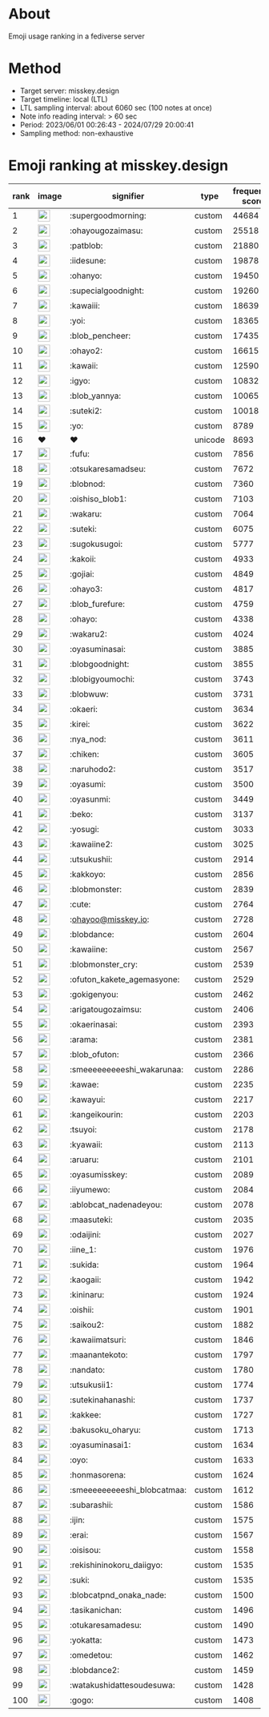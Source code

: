 # About
Emoji usage ranking in a fediverse server

# Method
- Target server: misskey.design
- Target timeline: local (LTL)
- LTL sampling interval: about 6060 sec (100 notes at once)
- Note info reading interval: > 60 sec
- Period: 2023/06/01 00:26:43 - 2024/07/29 20:00:41 
- Sampling method: non-exhaustive

# Emoji ranking at misskey.design

|rank|image|signifier|type|frequency score|
|----|----|----|----|----|
|1|<img height="24" src="https://misskey.design/emoji/supergoodmorning.webp">|:supergoodmorning:|custom|44684|
|2|<img height="24" src="https://misskey.design/emoji/ohayougozaimasu.webp">|:ohayougozaimasu:|custom|25518|
|3|<img height="24" src="https://misskey.design/emoji/patblob.webp">|:patblob:|custom|21880|
|4|<img height="24" src="https://misskey.design/emoji/iidesune.webp">|:iidesune:|custom|19878|
|5|<img height="24" src="https://misskey.design/emoji/ohanyo.webp">|:ohanyo:|custom|19450|
|6|<img height="24" src="https://misskey.design/emoji/supecialgoodnight.webp">|:supecialgoodnight:|custom|19260|
|7|<img height="24" src="https://misskey.design/emoji/kawaiii.webp">|:kawaiii:|custom|18639|
|8|<img height="24" src="https://misskey.design/emoji/yoi.webp">|:yoi:|custom|18365|
|9|<img height="24" src="https://misskey.design/emoji/blob_pencheer.webp">|:blob_pencheer:|custom|17435|
|10|<img height="24" src="https://misskey.design/emoji/ohayo2.webp">|:ohayo2:|custom|16615|
|11|<img height="24" src="https://misskey.design/emoji/kawaii.webp">|:kawaii:|custom|12590|
|12|<img height="24" src="https://misskey.design/emoji/igyo.webp">|:igyo:|custom|10832|
|13|<img height="24" src="https://misskey.design/emoji/blob_yannya.webp">|:blob_yannya:|custom|10065|
|14|<img height="24" src="https://misskey.design/emoji/suteki2.webp">|:suteki2:|custom|10018|
|15|<img height="24" src="https://misskey.design/emoji/yo.webp">|:yo:|custom|8789|
|16|❤|❤|unicode|8693|
|17|<img height="24" src="https://misskey.design/emoji/fufu.webp">|:fufu:|custom|7856|
|18|<img height="24" src="https://misskey.design/emoji/otsukaresamadseu.webp">|:otsukaresamadseu:|custom|7672|
|19|<img height="24" src="https://misskey.design/emoji/blobnod.webp">|:blobnod:|custom|7360|
|20|<img height="24" src="https://misskey.design/emoji/oishiso_blob1.webp">|:oishiso_blob1:|custom|7103|
|21|<img height="24" src="https://misskey.design/emoji/wakaru.webp">|:wakaru:|custom|7064|
|22|<img height="24" src="https://misskey.design/emoji/suteki.webp">|:suteki:|custom|6075|
|23|<img height="24" src="https://misskey.design/emoji/sugokusugoi.webp">|:sugokusugoi:|custom|5777|
|24|<img height="24" src="https://misskey.design/emoji/kakoii.webp">|:kakoii:|custom|4933|
|25|<img height="24" src="https://misskey.design/emoji/gojiai.webp">|:gojiai:|custom|4849|
|26|<img height="24" src="https://misskey.design/emoji/ohayo3.webp">|:ohayo3:|custom|4817|
|27|<img height="24" src="https://misskey.design/emoji/blob_furefure.webp">|:blob_furefure:|custom|4759|
|28|<img height="24" src="https://misskey.design/emoji/ohayo.webp">|:ohayo:|custom|4338|
|29|<img height="24" src="https://misskey.design/emoji/wakaru2.webp">|:wakaru2:|custom|4024|
|30|<img height="24" src="https://misskey.design/emoji/oyasuminasai.webp">|:oyasuminasai:|custom|3885|
|31|<img height="24" src="https://misskey.design/emoji/blobgoodnight.webp">|:blobgoodnight:|custom|3855|
|32|<img height="24" src="https://misskey.design/emoji/blobigyoumochi.webp">|:blobigyoumochi:|custom|3743|
|33|<img height="24" src="https://misskey.design/emoji/blobwuw.webp">|:blobwuw:|custom|3731|
|34|<img height="24" src="https://misskey.design/emoji/okaeri.webp">|:okaeri:|custom|3634|
|35|<img height="24" src="https://misskey.design/emoji/kirei.webp">|:kirei:|custom|3622|
|36|<img height="24" src="https://misskey.design/emoji/nya_nod.webp">|:nya_nod:|custom|3611|
|37|<img height="24" src="https://misskey.design/emoji/chiken.webp">|:chiken:|custom|3605|
|38|<img height="24" src="https://misskey.design/emoji/naruhodo2.webp">|:naruhodo2:|custom|3517|
|39|<img height="24" src="https://misskey.design/emoji/oyasumi.webp">|:oyasumi:|custom|3500|
|40|<img height="24" src="https://misskey.design/emoji/oyasunmi.webp">|:oyasunmi:|custom|3449|
|41|<img height="24" src="https://misskey.design/emoji/beko.webp">|:beko:|custom|3137|
|42|<img height="24" src="https://misskey.design/emoji/yosugi.webp">|:yosugi:|custom|3033|
|43|<img height="24" src="https://misskey.design/emoji/kawaiine2.webp">|:kawaiine2:|custom|3025|
|44|<img height="24" src="https://misskey.design/emoji/utsukushii.webp">|:utsukushii:|custom|2914|
|45|<img height="24" src="https://misskey.design/emoji/kakkoyo.webp">|:kakkoyo:|custom|2856|
|46|<img height="24" src="https://misskey.design/emoji/blobmonster.webp">|:blobmonster:|custom|2839|
|47|<img height="24" src="https://misskey.design/emoji/cute.webp">|:cute:|custom|2764|
|48|<img height="24" src="https://misskey.design/emoji/ohayoo.webp">|:ohayoo@misskey.io:|custom|2728|
|49|<img height="24" src="https://misskey.design/emoji/blobdance.webp">|:blobdance:|custom|2604|
|50|<img height="24" src="https://misskey.design/emoji/kawaiine.webp">|:kawaiine:|custom|2567|
|51|<img height="24" src="https://misskey.design/emoji/blobmonster_cry.webp">|:blobmonster_cry:|custom|2539|
|52|<img height="24" src="https://misskey.design/emoji/ofuton_kakete_agemasyone.webp">|:ofuton_kakete_agemasyone:|custom|2529|
|53|<img height="24" src="https://misskey.design/emoji/gokigenyou.webp">|:gokigenyou:|custom|2462|
|54|<img height="24" src="https://misskey.design/emoji/arigatougozaimsu.webp">|:arigatougozaimsu:|custom|2406|
|55|<img height="24" src="https://misskey.design/emoji/okaerinasai.webp">|:okaerinasai:|custom|2393|
|56|<img height="24" src="https://misskey.design/emoji/arama.webp">|:arama:|custom|2381|
|57|<img height="24" src="https://misskey.design/emoji/blob_ofuton.webp">|:blob_ofuton:|custom|2366|
|58|<img height="24" src="https://misskey.design/emoji/smeeeeeeeeeshi_wakarunaa.webp">|:smeeeeeeeeeshi_wakarunaa:|custom|2286|
|59|<img height="24" src="https://misskey.design/emoji/kawae.webp">|:kawae:|custom|2235|
|60|<img height="24" src="https://misskey.design/emoji/kawayui.webp">|:kawayui:|custom|2217|
|61|<img height="24" src="https://misskey.design/emoji/kangeikourin.webp">|:kangeikourin:|custom|2203|
|62|<img height="24" src="https://misskey.design/emoji/tsuyoi.webp">|:tsuyoi:|custom|2178|
|63|<img height="24" src="https://misskey.design/emoji/kyawaii.webp">|:kyawaii:|custom|2113|
|64|<img height="24" src="https://misskey.design/emoji/aruaru.webp">|:aruaru:|custom|2101|
|65|<img height="24" src="https://misskey.design/emoji/oyasumisskey.webp">|:oyasumisskey:|custom|2089|
|66|<img height="24" src="https://misskey.design/emoji/iiyumewo.webp">|:iiyumewo:|custom|2084|
|67|<img height="24" src="https://misskey.design/emoji/ablobcat_nadenadeyou.webp">|:ablobcat_nadenadeyou:|custom|2078|
|68|<img height="24" src="https://misskey.design/emoji/maasuteki.webp">|:maasuteki:|custom|2035|
|69|<img height="24" src="https://misskey.design/emoji/odaijini.webp">|:odaijini:|custom|2027|
|70|<img height="24" src="https://misskey.design/emoji/iine_1.webp">|:iine_1:|custom|1976|
|71|<img height="24" src="https://misskey.design/emoji/sukida.webp">|:sukida:|custom|1964|
|72|<img height="24" src="https://misskey.design/emoji/kaogaii.webp">|:kaogaii:|custom|1942|
|73|<img height="24" src="https://misskey.design/emoji/kininaru.webp">|:kininaru:|custom|1924|
|74|<img height="24" src="https://misskey.design/emoji/oishii.webp">|:oishii:|custom|1901|
|75|<img height="24" src="https://misskey.design/emoji/saikou2.webp">|:saikou2:|custom|1882|
|76|<img height="24" src="https://misskey.design/emoji/kawaiimatsuri.webp">|:kawaiimatsuri:|custom|1846|
|77|<img height="24" src="https://misskey.design/emoji/maanantekoto.webp">|:maanantekoto:|custom|1797|
|78|<img height="24" src="https://misskey.design/emoji/nandato.webp">|:nandato:|custom|1780|
|79|<img height="24" src="https://misskey.design/emoji/utsukusii1.webp">|:utsukusii1:|custom|1774|
|80|<img height="24" src="https://misskey.design/emoji/sutekinahanashi.webp">|:sutekinahanashi:|custom|1737|
|81|<img height="24" src="https://misskey.design/emoji/kakkee.webp">|:kakkee:|custom|1727|
|82|<img height="24" src="https://misskey.design/emoji/bakusoku_oharyu.webp">|:bakusoku_oharyu:|custom|1713|
|83|<img height="24" src="https://misskey.design/emoji/oyasuminasai1.webp">|:oyasuminasai1:|custom|1634|
|84|<img height="24" src="https://misskey.design/emoji/oyo.webp">|:oyo:|custom|1633|
|85|<img height="24" src="https://misskey.design/emoji/honmasorena.webp">|:honmasorena:|custom|1624|
|86|<img height="24" src="https://misskey.design/emoji/smeeeeeeeeeshi_blobcatmaa.webp">|:smeeeeeeeeeshi_blobcatmaa:|custom|1612|
|87|<img height="24" src="https://misskey.design/emoji/subarashii.webp">|:subarashii:|custom|1586|
|88|<img height="24" src="https://misskey.design/emoji/ijin.webp">|:ijin:|custom|1575|
|89|<img height="24" src="https://misskey.design/emoji/erai.webp">|:erai:|custom|1567|
|90|<img height="24" src="https://misskey.design/emoji/oisisou.webp">|:oisisou:|custom|1558|
|91|<img height="24" src="https://misskey.design/emoji/rekishininokoru_daiigyo.webp">|:rekishininokoru_daiigyo:|custom|1535|
|92|<img height="24" src="https://misskey.design/emoji/suki.webp">|:suki:|custom|1535|
|93|<img height="24" src="https://misskey.design/emoji/blobcatpnd_onaka_nade.webp">|:blobcatpnd_onaka_nade:|custom|1500|
|94|<img height="24" src="https://misskey.design/emoji/tasikanichan.webp">|:tasikanichan:|custom|1496|
|95|<img height="24" src="https://misskey.design/emoji/otukaresamadesu.webp">|:otukaresamadesu:|custom|1490|
|96|<img height="24" src="https://misskey.design/emoji/yokatta.webp">|:yokatta:|custom|1473|
|97|<img height="24" src="https://misskey.design/emoji/omedetou.webp">|:omedetou:|custom|1462|
|98|<img height="24" src="https://misskey.design/emoji/blobdance2.webp">|:blobdance2:|custom|1459|
|99|<img height="24" src="https://misskey.design/emoji/watakushidattesoudesuwa.webp">|:watakushidattesoudesuwa:|custom|1428|
|100|<img height="24" src="https://misskey.design/emoji/gogo.webp">|:gogo:|custom|1408|
